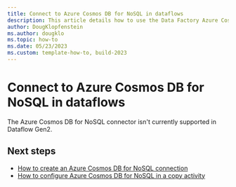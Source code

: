 ```yaml
---
title: Connect to Azure Cosmos DB for NoSQL in dataflows
description: This article details how to use the Data Factory Azure Cosmos DB for NoSQL connector in Microsoft Fabric to create an Azure Cosmos DB for NoSQL connection in dataflows.
author: DougKlopfenstein
ms.author: dougklo
ms.topic: how-to
ms.date: 05/23/2023
ms.custom: template-how-to, build-2023
---
```


# Connect to Azure Cosmos DB for NoSQL in dataflows

The Azure Cosmos DB for NoSQL connector isn't currently supported in Dataflow Gen2.

## Next steps

- [How to create an Azure Cosmos DB for NoSQL connection](connector-azure-cosmosdb-for-nosql.md)
- [How to configure Azure Cosmos DB for NoSQL in a copy activity](connector-azure-cosmosdb-for-nosql-copy-activity.md)
